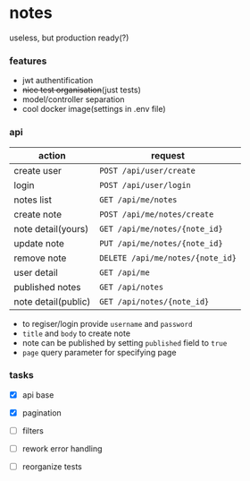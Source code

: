 # notes
useless, but production ready(?)

### features
* jwt authentification
* ~~nice test organisation~~(just tests)
* model/controller separation
* cool docker image(settings in .env file)

### api
action              | request
------------------- | ---------------
create user		    | `POST /api/user/create`
login	    	    | `POST /api/user/login`
notes list  	    | `GET /api/me/notes`
create note 	    | `POST /api/me/notes/create`
note detail(yours)  | `GET /api/me/notes/{note_id}`
update note 	    | `PUT /api/me/notes/{note_id}`
remove note 	    | `DELETE /api/me/notes/{note_id}`
user detail 	    | `GET /api/me`
published notes     | `GET /api/notes`
note detail(public) | `GET /api/notes/{note_id}`

* to regiser/login provide `username` and `password`
* `title` and `body` to create note
* note can be published by setting `published` field to `true`
* `page` query parameter for specifying page

### tasks
* [x] api base
* [x] pagination
* [ ] filters
* [ ] rework error handling
* [ ] reorganize tests

